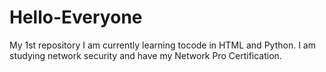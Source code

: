 # Hello-Everyone
My 1st repository
I am currently learning tocode in HTML and Python. I am studying network security and have my Network Pro Certification.
